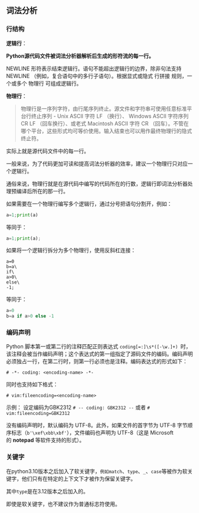 
## 词法分析

### 行结构

**逻辑行**：

**Python源代码文件被词法分析器解析后生成的形符流的每一行。**

NEWLINE 形符表示结束逻辑行。语句不能超出逻辑行的边界，除非句法支持 NEWLINE （例如，复合语句中的多行子语句）。根据显式或隐式 行拼接 规则，一个或多个 物理行 可组成逻辑行。


**物理行**：

> 物理行是一序列字符，由行尾序列终止。源文件和字符串可使用任意标准平台行终止序列 - Unix ASCII 字符 LF （换行）、 Windows ASCII 字符序列 CR LF （回车换行）、或老式 Macintosh ASCII 字符 CR （回车）。不管在哪个平台，这些形式均可等价使用。输入结束也可以用作最终物理行的隐式终止符。

实际上就是源代码文件中的每一行。

一般来说，为了代码更加可读和提高词法分析器的效率，建议一个物理行只对应一个逻辑行。

通俗来说，物理行就是在源代码中编写的代码所在的行数，逻辑行即词法分析器处理预编译后所在的那一行。

如果需要在一个物理行编写多个逻辑行，通过分号把语句分割开，例如：
```py
a=1;print(a)
```
等同于：
```py
a=1;print(a);
```

如果将一个逻辑行拆分为多个物理行，使用反斜杠连接：
```
a=0
b=a\
if\
a>0\
else\
-1;
```

等同于：
```py
a=0
b=a if a>0 else -1
```

### 编码声明

Python 脚本第一或第二行的注释匹配正则表达式 `coding[=:]\s*([-\w.]+) `时，该注释会被当作编码声明；这个表达式的第一组指定了源码文件的编码。编码声明必须独占一行，在第二行时，则第一行必须也是注释。编码表达式的形式如下：

`# -*- coding: <encoding-name> -*-`

同时也支持如下格式：

`# vim:fileencoding=<encoding-name>`

示例：
设定编码为GBK2312
`# -- coding: GBK2312 --`
或者
`# vim:fileencoding=GBK2312`

 没有编码声明时，默认编码为 UTF-8。此外，如果文件的首字节为 UTF-8 字节顺序标志（`b'\xef\xbb\xbf'`），文件编码也声明为 UTF-8（这是 Microsoft 的 **notepad** 等软件支持的形式）。

### 关键字

在python3.10版本之后加入了软关键字，`例如match`、`type`、`_`、`case`等被作为软关键字，他们只有在特定的上下文下才被作为保留关键字。

其中`type`是在3.12版本之后加入的。

即使是软关键字，也不建议作为普通标志符使用。


